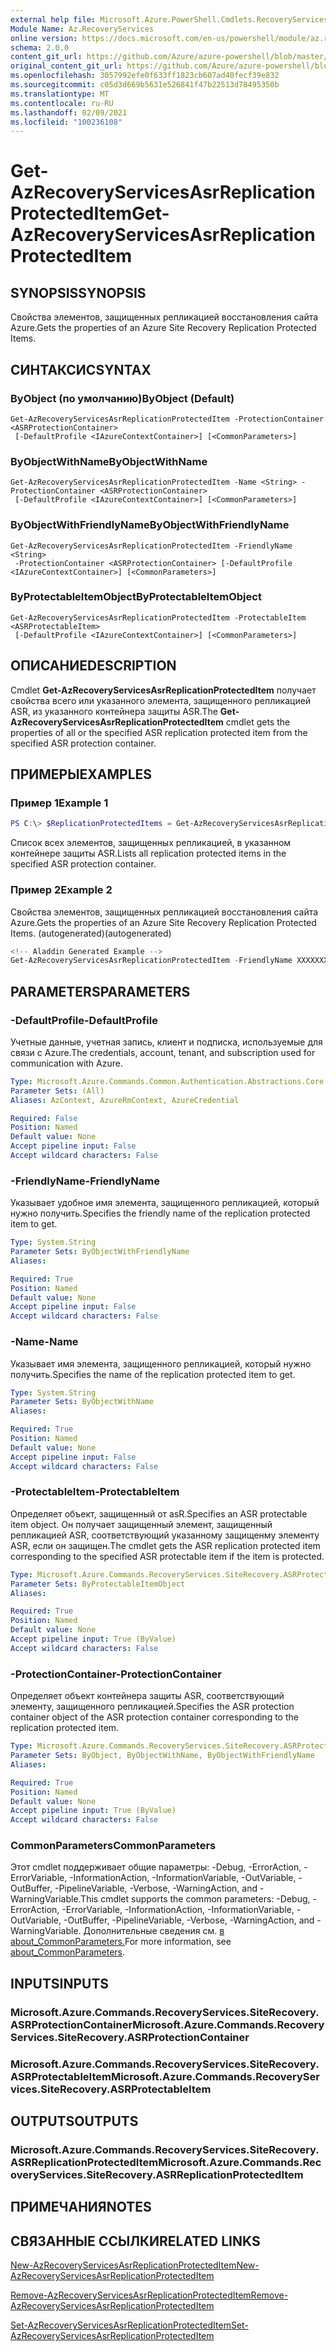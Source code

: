 ```yaml
---
external help file: Microsoft.Azure.PowerShell.Cmdlets.RecoveryServices.SiteRecovery.dll-Help.xml
Module Name: Az.RecoveryServices
online version: https://docs.microsoft.com/en-us/powershell/module/az.recoveryservices/get-azrecoveryservicesasrreplicationprotecteditem
schema: 2.0.0
content_git_url: https://github.com/Azure/azure-powershell/blob/master/src/RecoveryServices/RecoveryServices/help/Get-AzRecoveryServicesAsrReplicationProtectedItem.md
original_content_git_url: https://github.com/Azure/azure-powershell/blob/master/src/RecoveryServices/RecoveryServices/help/Get-AzRecoveryServicesAsrReplicationProtectedItem.md
ms.openlocfilehash: 3057992efe0f633ff1823cb607ad40fecf39e832
ms.sourcegitcommit: c05d3d669b5631e526841f47b22513d78495350b
ms.translationtype: MT
ms.contentlocale: ru-RU
ms.lasthandoff: 02/09/2021
ms.locfileid: "100236108"
---
```

# <span data-ttu-id="f90a3-101">Get-AzRecoveryServicesAsrReplicationProtectedItem</span><span class="sxs-lookup"><span data-stu-id="f90a3-101">Get-AzRecoveryServicesAsrReplicationProtectedItem</span></span>

## <span data-ttu-id="f90a3-102">SYNOPSIS</span><span class="sxs-lookup"><span data-stu-id="f90a3-102">SYNOPSIS</span></span>
<span data-ttu-id="f90a3-103">Свойства элементов, защищенных репликацией восстановления сайта Azure.</span><span class="sxs-lookup"><span data-stu-id="f90a3-103">Gets the properties of an Azure Site Recovery Replication Protected Items.</span></span>

## <span data-ttu-id="f90a3-104">СИНТАКСИС</span><span class="sxs-lookup"><span data-stu-id="f90a3-104">SYNTAX</span></span>

### <span data-ttu-id="f90a3-105">ByObject (по умолчанию)</span><span class="sxs-lookup"><span data-stu-id="f90a3-105">ByObject (Default)</span></span>
```
Get-AzRecoveryServicesAsrReplicationProtectedItem -ProtectionContainer <ASRProtectionContainer>
 [-DefaultProfile <IAzureContextContainer>] [<CommonParameters>]
```

### <span data-ttu-id="f90a3-106">ByObjectWithName</span><span class="sxs-lookup"><span data-stu-id="f90a3-106">ByObjectWithName</span></span>
```
Get-AzRecoveryServicesAsrReplicationProtectedItem -Name <String> -ProtectionContainer <ASRProtectionContainer>
 [-DefaultProfile <IAzureContextContainer>] [<CommonParameters>]
```

### <span data-ttu-id="f90a3-107">ByObjectWithFriendlyName</span><span class="sxs-lookup"><span data-stu-id="f90a3-107">ByObjectWithFriendlyName</span></span>
```
Get-AzRecoveryServicesAsrReplicationProtectedItem -FriendlyName <String>
 -ProtectionContainer <ASRProtectionContainer> [-DefaultProfile <IAzureContextContainer>] [<CommonParameters>]
```

### <span data-ttu-id="f90a3-108">ByProtectableItemObject</span><span class="sxs-lookup"><span data-stu-id="f90a3-108">ByProtectableItemObject</span></span>
```
Get-AzRecoveryServicesAsrReplicationProtectedItem -ProtectableItem <ASRProtectableItem>
 [-DefaultProfile <IAzureContextContainer>] [<CommonParameters>]
```

## <span data-ttu-id="f90a3-109">ОПИСАНИЕ</span><span class="sxs-lookup"><span data-stu-id="f90a3-109">DESCRIPTION</span></span>
<span data-ttu-id="f90a3-110">Cmdlet **Get-AzRecoveryServicesAsrReplicationProtectedItem** получает свойства всего или указанного элемента, защищенного репликацией ASR, из указанного контейнера защиты ASR.</span><span class="sxs-lookup"><span data-stu-id="f90a3-110">The **Get-AzRecoveryServicesAsrReplicationProtectedItem** cmdlet gets the properties of all or the specified ASR replication protected item from the specified ASR protection container.</span></span>

## <span data-ttu-id="f90a3-111">ПРИМЕРЫ</span><span class="sxs-lookup"><span data-stu-id="f90a3-111">EXAMPLES</span></span>

### <span data-ttu-id="f90a3-112">Пример 1</span><span class="sxs-lookup"><span data-stu-id="f90a3-112">Example 1</span></span>
```powershell
PS C:\> $ReplicationProtectedItems = Get-AzRecoveryServicesAsrReplicationProtectedItem -ProtectionContainer $PrimaryContainer
```

<span data-ttu-id="f90a3-113">Список всех элементов, защищенных репликацией, в указанном контейнере защиты ASR.</span><span class="sxs-lookup"><span data-stu-id="f90a3-113">Lists all replication protected items in the specified ASR protection container.</span></span>

### <span data-ttu-id="f90a3-114">Пример 2</span><span class="sxs-lookup"><span data-stu-id="f90a3-114">Example 2</span></span>

<span data-ttu-id="f90a3-115">Свойства элементов, защищенных репликацией восстановления сайта Azure.</span><span class="sxs-lookup"><span data-stu-id="f90a3-115">Gets the properties of an Azure Site Recovery Replication Protected Items.</span></span> <span data-ttu-id="f90a3-116">(autogenerated)</span><span class="sxs-lookup"><span data-stu-id="f90a3-116">(autogenerated)</span></span>

```powershell
<!-- Aladdin Generated Example --> 
Get-AzRecoveryServicesAsrReplicationProtectedItem -FriendlyName XXXXXXXXXX -ProtectionContainer $PrimaryContainer
```

## <span data-ttu-id="f90a3-117">PARAMETERS</span><span class="sxs-lookup"><span data-stu-id="f90a3-117">PARAMETERS</span></span>

### <span data-ttu-id="f90a3-118">-DefaultProfile</span><span class="sxs-lookup"><span data-stu-id="f90a3-118">-DefaultProfile</span></span>
<span data-ttu-id="f90a3-119">Учетные данные, учетная запись, клиент и подписка, используемые для связи с Azure.</span><span class="sxs-lookup"><span data-stu-id="f90a3-119">The credentials, account, tenant, and subscription used for communication with Azure.</span></span>


```yaml
Type: Microsoft.Azure.Commands.Common.Authentication.Abstractions.Core.IAzureContextContainer
Parameter Sets: (All)
Aliases: AzContext, AzureRmContext, AzureCredential

Required: False
Position: Named
Default value: None
Accept pipeline input: False
Accept wildcard characters: False
```

### <span data-ttu-id="f90a3-120">-FriendlyName</span><span class="sxs-lookup"><span data-stu-id="f90a3-120">-FriendlyName</span></span>
<span data-ttu-id="f90a3-121">Указывает удобное имя элемента, защищенного репликацией, который нужно получить.</span><span class="sxs-lookup"><span data-stu-id="f90a3-121">Specifies the friendly name of the replication protected item to get.</span></span>

```yaml
Type: System.String
Parameter Sets: ByObjectWithFriendlyName
Aliases:

Required: True
Position: Named
Default value: None
Accept pipeline input: False
Accept wildcard characters: False
```

### <span data-ttu-id="f90a3-122">-Name</span><span class="sxs-lookup"><span data-stu-id="f90a3-122">-Name</span></span>
<span data-ttu-id="f90a3-123">Указывает имя элемента, защищенного репликацией, который нужно получить.</span><span class="sxs-lookup"><span data-stu-id="f90a3-123">Specifies the name of the replication protected item to get.</span></span>

```yaml
Type: System.String
Parameter Sets: ByObjectWithName
Aliases:

Required: True
Position: Named
Default value: None
Accept pipeline input: False
Accept wildcard characters: False
```

### <span data-ttu-id="f90a3-124">-ProtectableItem</span><span class="sxs-lookup"><span data-stu-id="f90a3-124">-ProtectableItem</span></span>
<span data-ttu-id="f90a3-125">Определяет объект, защищенный от asR.</span><span class="sxs-lookup"><span data-stu-id="f90a3-125">Specifies an ASR protectable item object.</span></span> <span data-ttu-id="f90a3-126">Он получает защищенный элемент, защищенный репликацией ASR, соответствующий указанному защищенму элементу ASR, если он защищен.</span><span class="sxs-lookup"><span data-stu-id="f90a3-126">The cmdlet gets the ASR replication protected item corresponding to the specified ASR protectable item if the item is protected.</span></span>

```yaml
Type: Microsoft.Azure.Commands.RecoveryServices.SiteRecovery.ASRProtectableItem
Parameter Sets: ByProtectableItemObject
Aliases:

Required: True
Position: Named
Default value: None
Accept pipeline input: True (ByValue)
Accept wildcard characters: False
```

### <span data-ttu-id="f90a3-127">-ProtectionContainer</span><span class="sxs-lookup"><span data-stu-id="f90a3-127">-ProtectionContainer</span></span>
<span data-ttu-id="f90a3-128">Определяет объект контейнера защиты ASR, соответствующий элементу, защищенного репликацией.</span><span class="sxs-lookup"><span data-stu-id="f90a3-128">Specifies the ASR protection container object of the ASR protection container corresponding to the replication protected item.</span></span> 

```yaml
Type: Microsoft.Azure.Commands.RecoveryServices.SiteRecovery.ASRProtectionContainer
Parameter Sets: ByObject, ByObjectWithName, ByObjectWithFriendlyName
Aliases:

Required: True
Position: Named
Default value: None
Accept pipeline input: True (ByValue)
Accept wildcard characters: False
```

### <span data-ttu-id="f90a3-129">CommonParameters</span><span class="sxs-lookup"><span data-stu-id="f90a3-129">CommonParameters</span></span>
<span data-ttu-id="f90a3-130">Этот cmdlet поддерживает общие параметры: -Debug, -ErrorAction, -ErrorVariable, -InformationAction, -InformationVariable, -OutVariable, -OutBuffer, -PipelineVariable, -Verbose, -WarningAction, and -WarningVariable.</span><span class="sxs-lookup"><span data-stu-id="f90a3-130">This cmdlet supports the common parameters: -Debug, -ErrorAction, -ErrorVariable, -InformationAction, -InformationVariable, -OutVariable, -OutBuffer, -PipelineVariable, -Verbose, -WarningAction, and -WarningVariable.</span></span> <span data-ttu-id="f90a3-131">Дополнительные сведения см. [в about_CommonParameters.](http://go.microsoft.com/fwlink/?LinkID=113216)</span><span class="sxs-lookup"><span data-stu-id="f90a3-131">For more information, see [about_CommonParameters](http://go.microsoft.com/fwlink/?LinkID=113216).</span></span>

## <span data-ttu-id="f90a3-132">INPUTS</span><span class="sxs-lookup"><span data-stu-id="f90a3-132">INPUTS</span></span>

### <span data-ttu-id="f90a3-133">Microsoft.Azure.Commands.RecoveryServices.SiteRecovery.ASRProtectionContainer</span><span class="sxs-lookup"><span data-stu-id="f90a3-133">Microsoft.Azure.Commands.RecoveryServices.SiteRecovery.ASRProtectionContainer</span></span>

### <span data-ttu-id="f90a3-134">Microsoft.Azure.Commands.RecoveryServices.SiteRecovery.ASRProtectableItem</span><span class="sxs-lookup"><span data-stu-id="f90a3-134">Microsoft.Azure.Commands.RecoveryServices.SiteRecovery.ASRProtectableItem</span></span>

## <span data-ttu-id="f90a3-135">OUTPUTS</span><span class="sxs-lookup"><span data-stu-id="f90a3-135">OUTPUTS</span></span>

### <span data-ttu-id="f90a3-136">Microsoft.Azure.Commands.RecoveryServices.SiteRecovery.ASRReplicationProtectedItem</span><span class="sxs-lookup"><span data-stu-id="f90a3-136">Microsoft.Azure.Commands.RecoveryServices.SiteRecovery.ASRReplicationProtectedItem</span></span>

## <span data-ttu-id="f90a3-137">ПРИМЕЧАНИЯ</span><span class="sxs-lookup"><span data-stu-id="f90a3-137">NOTES</span></span>

## <span data-ttu-id="f90a3-138">СВЯЗАННЫЕ ССЫЛКИ</span><span class="sxs-lookup"><span data-stu-id="f90a3-138">RELATED LINKS</span></span>

[<span data-ttu-id="f90a3-139">New-AzRecoveryServicesAsrReplicationProtectedItem</span><span class="sxs-lookup"><span data-stu-id="f90a3-139">New-AzRecoveryServicesAsrReplicationProtectedItem</span></span>](./New-AzRecoveryServicesAsrReplicationProtectedItem.md)

[<span data-ttu-id="f90a3-140">Remove-AzRecoveryServicesAsrReplicationProtectedItem</span><span class="sxs-lookup"><span data-stu-id="f90a3-140">Remove-AzRecoveryServicesAsrReplicationProtectedItem</span></span>](./Remove-AzRecoveryServicesAsrReplicationProtectedItem.md)

[<span data-ttu-id="f90a3-141">Set-AzRecoveryServicesAsrReplicationProtectedItem</span><span class="sxs-lookup"><span data-stu-id="f90a3-141">Set-AzRecoveryServicesAsrReplicationProtectedItem</span></span>](./Set-AzRecoveryServicesAsrReplicationProtectedItem.md)
